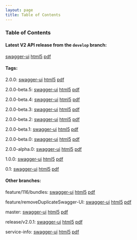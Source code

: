 ```yaml
---
layout: page
title: Table of Contents
---
```

### Table of Contents
#### Latest V2 API release from the `develop` branch:
[swagger-ui](swagger-ui?url=../preview/develop/docs/web_deploy/swagger.json)
[html5](preview/develop/docs/html5)
[pdf](preview/develop/docs/pdf/index.pdf)

#### Tags: 

2.0.0: 
[swagger-ui](swagger-ui?url=../preview/2.0.0/docs/web_deploy/swagger.json)
[html5](preview/2.0.0/docs/html5)
[pdf](preview/2.0.0/docs/pdf/index.pdf)

2.0.0-beta.5: 
[swagger-ui](swagger-ui?url=../preview/2.0.0-beta.5/docs/web_deploy/swagger.json)
[html5](preview/2.0.0-beta.5/docs/html5)
[pdf](preview/2.0.0-beta.5/docs/pdf/index.pdf)

2.0.0-beta.4: 
[swagger-ui](swagger-ui?url=../preview/2.0.0-beta.4/docs/web_deploy/swagger.json)
[html5](preview/2.0.0-beta.4/docs/html5)
[pdf](preview/2.0.0-beta.4/docs/pdf/index.pdf)

2.0.0-beta.3: 
[swagger-ui](swagger-ui?url=../preview/2.0.0-beta.3/docs/web_deploy/swagger.json)
[html5](preview/2.0.0-beta.3/docs/html5)
[pdf](preview/2.0.0-beta.3/docs/pdf/index.pdf)

2.0.0-beta.2: 
[swagger-ui](swagger-ui?url=../preview/2.0.0-beta.2/docs/web_deploy/swagger.json)
[html5](preview/2.0.0-beta.2/docs/html5)
[pdf](preview/2.0.0-beta.2/docs/pdf/index.pdf)

2.0.0-beta.1: 
[swagger-ui](swagger-ui?url=../preview/2.0.0-beta.1/docs/web_deploy/swagger.json)
[html5](preview/2.0.0-beta.1/docs/html5)
[pdf](preview/2.0.0-beta.1/docs/pdf/index.pdf)

2.0.0-beta.0: 
[swagger-ui](swagger-ui?url=../preview/2.0.0-beta.0/docs/web_deploy/swagger.json)
[html5](preview/2.0.0-beta.0/docs/html5)
[pdf](preview/2.0.0-beta.0/docs/pdf/index.pdf)

2.0.0-alpha.0: 
[swagger-ui](swagger-ui?url=../preview/2.0.0-alpha.0/docs/web_deploy/swagger.json)
[html5](preview/2.0.0-alpha.0/docs/html5)
[pdf](preview/2.0.0-alpha.0/docs/pdf/index.pdf)

1.0.0: 
[swagger-ui](swagger-ui?url=../preview/1.0.0/docs/web_deploy/swagger.json)
[html5](preview/1.0.0/docs/html5)
[pdf](preview/1.0.0/docs/pdf/index.pdf)

0.1: 
[swagger-ui](swagger-ui?url=../preview/0.1/docs/web_deploy/swagger.json)
[html5](preview/0.1/docs/html5)
[pdf](preview/0.1/docs/pdf/index.pdf)

#### Other branches:

feature/116/bundles: 
[swagger-ui](swagger-ui?url=../preview/feature/116/bundles/docs/web_deploy/swagger.json)
[html5](preview/feature/116/bundles/docs/html5)
[pdf](preview/feature/116/bundles/docs/pdf/index.pdf)

feature/removeDuplicateSwagger-UI: 
[swagger-ui](swagger-ui?url=../preview/feature/removeDuplicateSwagger-UI/docs/web_deploy/swagger.json)
[html5](preview/feature/removeDuplicateSwagger-UI/docs/html5)
[pdf](preview/feature/removeDuplicateSwagger-UI/docs/pdf/index.pdf)

master: 
[swagger-ui](swagger-ui?url=../preview/master/docs/web_deploy/swagger.json)
[html5](preview/master/docs/html5)
[pdf](preview/master/docs/pdf/index.pdf)

release/v2.0.1: 
[swagger-ui](swagger-ui?url=../preview/release/v2.0.1/docs/web_deploy/swagger.json)
[html5](preview/release/v2.0.1/docs/html5)
[pdf](preview/release/v2.0.1/docs/pdf/index.pdf)

service-info: 
[swagger-ui](swagger-ui?url=../preview/service-info/docs/web_deploy/swagger.json)
[html5](preview/service-info/docs/html5)
[pdf](preview/service-info/docs/pdf/index.pdf)
